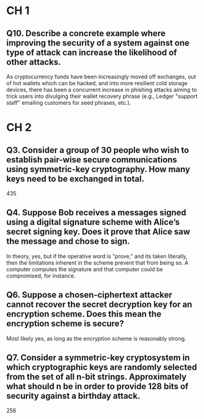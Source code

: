 # CH 1

## Q10. Describe a concrete example where improving the security of a system against one type of attack can increase the likelihood of other attacks.

As cryptocurrency funds have been increasingly moved off exchanges, out of hot wallets which can be hacked, and into more resilient cold storage devices, there has been a concurrent increase in phishing attacks aiming to trick users into divulging their wallet recovery phrase (e.g., Ledger "support staff" emailing customers for seed phrases, etc.).

# CH 2

## Q3. Consider a group of 30 people who wish to establish pair-wise secure communications using symmetric-key cryptography. How many keys need to be exchanged in total.
435

## Q4. Suppose Bob receives a messages signed using a digital signature scheme with Alice’s secret signing key. Does it prove that Alice saw the message and chose to sign.
In theory, yes, but if the operative word is "prove," and its taken literally, then the limitations inherent in the scheme prevent that from being so. A computer computes the signature and that computer could be compromised, for instance.

## Q6. Suppose a chosen-ciphertext attacker cannot recover the secret decryption key for an encryption scheme. Does this mean the encryption scheme is secure?
Most likely yes, as long as the encryption scheme is reasonably strong.


## Q7. Consider a symmetric-key cryptosystem in which cryptographic keys are randomly selected from the set of all n-bit strings. Approximately what should n be in order to provide 128 bits of security against a birthday attack.
256
